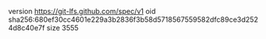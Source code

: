 version https://git-lfs.github.com/spec/v1
oid sha256:680ef30cc4601e229a3b2836f3b58d5718567559582dfc89ce3d2524d8c40e7f
size 3555
